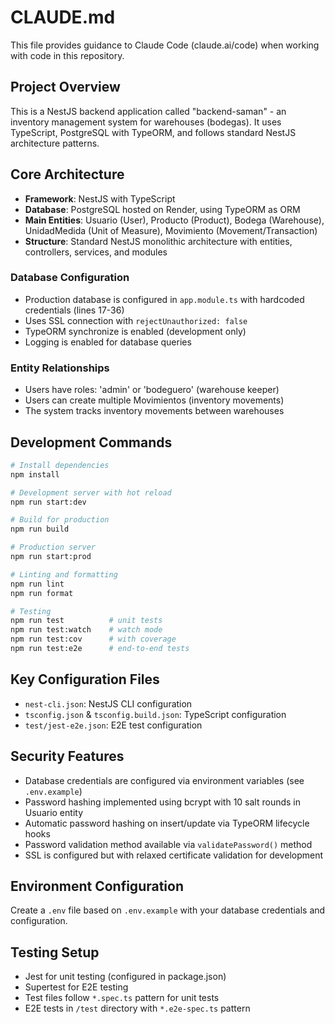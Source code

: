 # CLAUDE.md

This file provides guidance to Claude Code (claude.ai/code) when working with code in this repository.

## Project Overview

This is a NestJS backend application called "backend-saman" - an inventory management system for warehouses (bodegas). It uses TypeScript, PostgreSQL with TypeORM, and follows standard NestJS architecture patterns.

## Core Architecture

- **Framework**: NestJS with TypeScript
- **Database**: PostgreSQL hosted on Render, using TypeORM as ORM
- **Main Entities**: Usuario (User), Producto (Product), Bodega (Warehouse), UnidadMedida (Unit of Measure), Movimiento (Movement/Transaction)
- **Structure**: Standard NestJS monolithic architecture with entities, controllers, services, and modules

### Database Configuration
- Production database is configured in `app.module.ts` with hardcoded credentials (lines 17-36)
- Uses SSL connection with `rejectUnauthorized: false`
- TypeORM synchronize is enabled (development only)
- Logging is enabled for database queries

### Entity Relationships
- Users have roles: 'admin' or 'bodeguero' (warehouse keeper)
- Users can create multiple Movimientos (inventory movements)
- The system tracks inventory movements between warehouses

## Development Commands

```bash
# Install dependencies
npm install

# Development server with hot reload
npm run start:dev

# Build for production
npm run build

# Production server
npm run start:prod

# Linting and formatting
npm run lint
npm run format

# Testing
npm run test          # unit tests
npm run test:watch    # watch mode
npm run test:cov      # with coverage
npm run test:e2e      # end-to-end tests
```

## Key Configuration Files

- `nest-cli.json`: NestJS CLI configuration
- `tsconfig.json` & `tsconfig.build.json`: TypeScript configuration
- `test/jest-e2e.json`: E2E test configuration

## Security Features

- Database credentials are configured via environment variables (see `.env.example`)
- Password hashing implemented using bcrypt with 10 salt rounds in Usuario entity
- Automatic password hashing on insert/update via TypeORM lifecycle hooks
- Password validation method available via `validatePassword()` method
- SSL is configured but with relaxed certificate validation for development

## Environment Configuration

Create a `.env` file based on `.env.example` with your database credentials and configuration.

## Testing Setup

- Jest for unit testing (configured in package.json)
- Supertest for E2E testing
- Test files follow `*.spec.ts` pattern for unit tests
- E2E tests in `/test` directory with `*.e2e-spec.ts` pattern